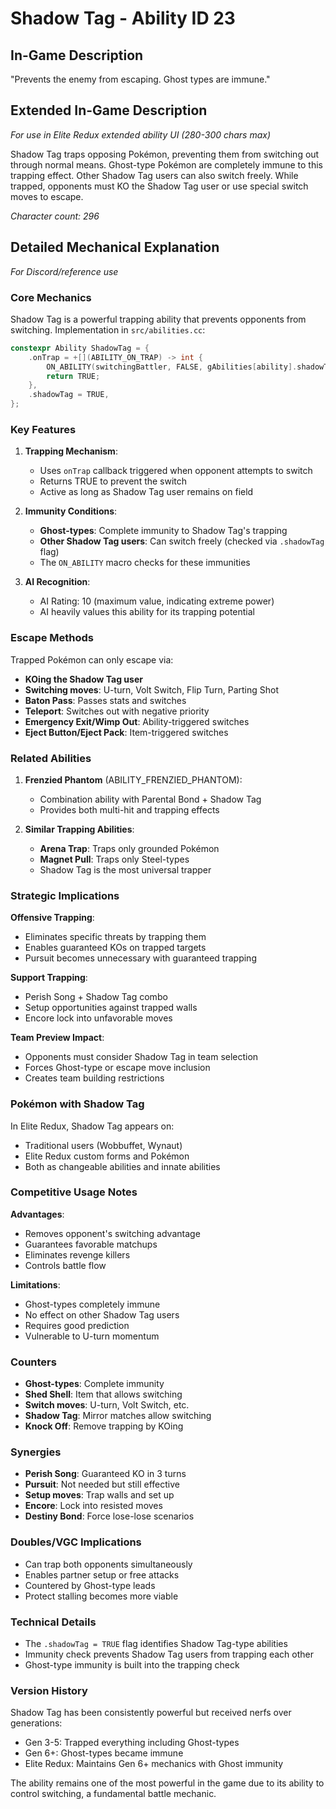 # Shadow Tag - Ability ID 23

## In-Game Description
"Prevents the enemy from escaping. Ghost types are immune."

## Extended In-Game Description
*For use in Elite Redux extended ability UI (280-300 chars max)*

Shadow Tag traps opposing Pokémon, preventing them from switching out through normal means. Ghost-type Pokémon are completely immune to this trapping effect. Other Shadow Tag users can also switch freely. While trapped, opponents must KO the Shadow Tag user or use special switch moves to escape.

*Character count: 296*

## Detailed Mechanical Explanation
*For Discord/reference use*

### Core Mechanics
Shadow Tag is a powerful trapping ability that prevents opponents from switching. Implementation in `src/abilities.cc`:

```c
constexpr Ability ShadowTag = {
    .onTrap = +[](ABILITY_ON_TRAP) -> int {
        ON_ABILITY(switchingBattler, FALSE, gAbilities[ability].shadowTag, return FALSE)
        return TRUE;
    },
    .shadowTag = TRUE,
};
```

### Key Features

1. **Trapping Mechanism**:
   - Uses `onTrap` callback triggered when opponent attempts to switch
   - Returns TRUE to prevent the switch
   - Active as long as Shadow Tag user remains on field

2. **Immunity Conditions**:
   - **Ghost-types**: Complete immunity to Shadow Tag's trapping
   - **Other Shadow Tag users**: Can switch freely (checked via `.shadowTag` flag)
   - The `ON_ABILITY` macro checks for these immunities

3. **AI Recognition**:
   - AI Rating: 10 (maximum value, indicating extreme power)
   - AI heavily values this ability for its trapping potential

### Escape Methods
Trapped Pokémon can only escape via:
- **KOing the Shadow Tag user**
- **Switching moves**: U-turn, Volt Switch, Flip Turn, Parting Shot
- **Baton Pass**: Passes stats and switches
- **Teleport**: Switches out with negative priority
- **Emergency Exit/Wimp Out**: Ability-triggered switches
- **Eject Button/Eject Pack**: Item-triggered switches

### Related Abilities

1. **Frenzied Phantom** (ABILITY_FRENZIED_PHANTOM):
   - Combination ability with Parental Bond + Shadow Tag
   - Provides both multi-hit and trapping effects

2. **Similar Trapping Abilities**:
   - **Arena Trap**: Traps only grounded Pokémon
   - **Magnet Pull**: Traps only Steel-types
   - Shadow Tag is the most universal trapper

### Strategic Implications

**Offensive Trapping**:
- Eliminates specific threats by trapping them
- Enables guaranteed KOs on trapped targets
- Pursuit becomes unnecessary with guaranteed trapping

**Support Trapping**:
- Perish Song + Shadow Tag combo
- Setup opportunities against trapped walls
- Encore lock into unfavorable moves

**Team Preview Impact**:
- Opponents must consider Shadow Tag in team selection
- Forces Ghost-type or escape move inclusion
- Creates team building restrictions

### Pokémon with Shadow Tag
In Elite Redux, Shadow Tag appears on:
- Traditional users (Wobbuffet, Wynaut)
- Elite Redux custom forms and Pokémon
- Both as changeable abilities and innate abilities

### Competitive Usage Notes

**Advantages**:
- Removes opponent's switching advantage
- Guarantees favorable matchups
- Eliminates revenge killers
- Controls battle flow

**Limitations**:
- Ghost-types completely immune
- No effect on other Shadow Tag users
- Requires good prediction
- Vulnerable to U-turn momentum

### Counters
- **Ghost-types**: Complete immunity
- **Shed Shell**: Item that allows switching
- **Switch moves**: U-turn, Volt Switch, etc.
- **Shadow Tag**: Mirror matches allow switching
- **Knock Off**: Remove trapping by KOing

### Synergies
- **Perish Song**: Guaranteed KO in 3 turns
- **Pursuit**: Not needed but still effective
- **Setup moves**: Trap walls and set up
- **Encore**: Lock into resisted moves
- **Destiny Bond**: Force lose-lose scenarios

### Doubles/VGC Implications
- Can trap both opponents simultaneously
- Enables partner setup or free attacks
- Countered by Ghost-type leads
- Protect stalling becomes more viable

### Technical Details
- The `.shadowTag = TRUE` flag identifies Shadow Tag-type abilities
- Immunity check prevents Shadow Tag users from trapping each other
- Ghost-type immunity is built into the trapping check

### Version History
Shadow Tag has been consistently powerful but received nerfs over generations:
- Gen 3-5: Trapped everything including Ghost-types
- Gen 6+: Ghost-types became immune
- Elite Redux: Maintains Gen 6+ mechanics with Ghost immunity

The ability remains one of the most powerful in the game due to its ability to control switching, a fundamental battle mechanic.
